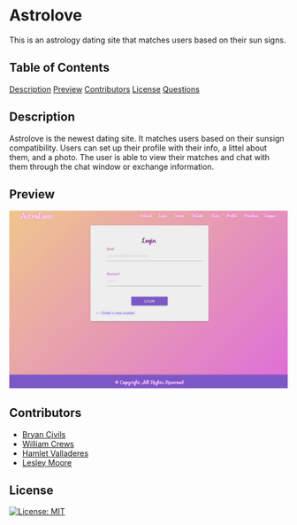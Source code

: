 # Astrolove

This is an astrology dating site that matches users based on their sun signs. 

## Table of Contents 

 [Description](#Description)
 [Preview](#Preview)
 [Contributors](#Contributors)
 [License](#License)
 [Questions](#Questions)

 ## Description

Astrolove is the newest dating site. It matches users based on their sunsign compatibility. Users can set up their profile with their info, a littel about them, and a photo. The user is able to view their matches and chat with them through the chat window or exchange information. 

 ## Preview

<img src=./astrolove.png>

 ## Contributors 

   * [Bryan Civils](https://github.com/monstertruckdog)
   * [William Crews](https://github.com/lordozland)
   * [Hamlet Valladeres](https://github.com/UNCValladaresHamlet)
   * [Lesley Moore](https://github.com/lesleymoore)

 ## License

   [![License: MIT](https://img.shields.io/badge/License-MIT-yellow.svg)](https://opensource.org/licenses/MIT)